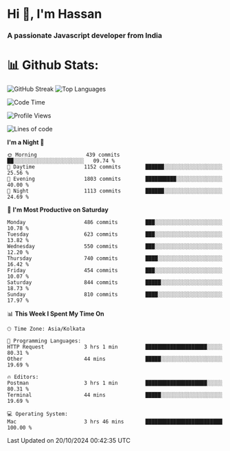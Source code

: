 # Hi 👋, I'm Hassan
### A passionate Javascript developer from India


# 📊 Github Stats:
![GitHub Streak](https://github-readme-streak-stats.herokuapp.com/?user=codeblooded47&theme=dracula&hide_border=false)
![Top Languages](https://github-readme-stats.vercel.app/api/top-langs/?username=codeblooded47&layout=compact&theme=dracula)



<!--START_SECTION:waka-->
![Code Time](http://img.shields.io/badge/Code%20Time-851%20hrs%2054%20mins-blue)

![Profile Views](http://img.shields.io/badge/Profile%20Views-0-blue)

![Lines of code](https://img.shields.io/badge/From%20Hello%20World%20I%27ve%20Written-23.6%20million%20lines%20of%20code-blue)

**I'm a Night 🦉** 

```text
🌞 Morning                439 commits         ██░░░░░░░░░░░░░░░░░░░░░░░   09.74 % 
🌆 Daytime                1152 commits        ██████░░░░░░░░░░░░░░░░░░░   25.56 % 
🌃 Evening                1803 commits        ██████████░░░░░░░░░░░░░░░   40.00 % 
🌙 Night                  1113 commits        ██████░░░░░░░░░░░░░░░░░░░   24.69 % 
```
📅 **I'm Most Productive on Saturday** 

```text
Monday                   486 commits         ███░░░░░░░░░░░░░░░░░░░░░░   10.78 % 
Tuesday                  623 commits         ███░░░░░░░░░░░░░░░░░░░░░░   13.82 % 
Wednesday                550 commits         ███░░░░░░░░░░░░░░░░░░░░░░   12.20 % 
Thursday                 740 commits         ████░░░░░░░░░░░░░░░░░░░░░   16.42 % 
Friday                   454 commits         ███░░░░░░░░░░░░░░░░░░░░░░   10.07 % 
Saturday                 844 commits         █████░░░░░░░░░░░░░░░░░░░░   18.73 % 
Sunday                   810 commits         ████░░░░░░░░░░░░░░░░░░░░░   17.97 % 
```


📊 **This Week I Spent My Time On** 

```text
🕑︎ Time Zone: Asia/Kolkata

💬 Programming Languages: 
HTTP Request             3 hrs 1 min         ████████████████████░░░░░   80.31 % 
Other                    44 mins             █████░░░░░░░░░░░░░░░░░░░░   19.69 % 

🔥 Editors: 
Postman                  3 hrs 1 min         ████████████████████░░░░░   80.31 % 
Terminal                 44 mins             █████░░░░░░░░░░░░░░░░░░░░   19.69 % 

💻 Operating System: 
Mac                      3 hrs 46 mins       █████████████████████████   100.00 % 
```


 Last Updated on 20/10/2024 00:42:35 UTC
<!--END_SECTION:waka-->

